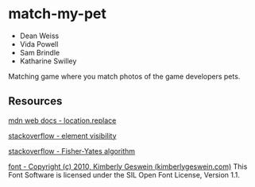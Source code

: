 # match-my-pet

* Dean Weiss
* Vida Powell
* Sam Brindle
* Katharine Swilley

Matching game where you match photos of the game developers pets.

## Resources

[mdn web docs - location.replace](https://developer.mozilla.org/en-US/docs/Web/API/Location/replace)

[stackoverflow - element visibility](https://stackoverflow.com/questions/25209834/trying-to-make-a-div-disappear-with-javascript)

[stackoverflow - Fisher-Yates algorithm](https://stackoverflow.com/questions/2450954/how-to-randomize-shuffle-a-javascript-array)

[font - Copyright (c) 2010, Kimberly Geswein (kimberlygeswein.com)](http://scripts.sil.org/OFL) This Font Software is licensed under the SIL Open Font License, Version 1.1.

